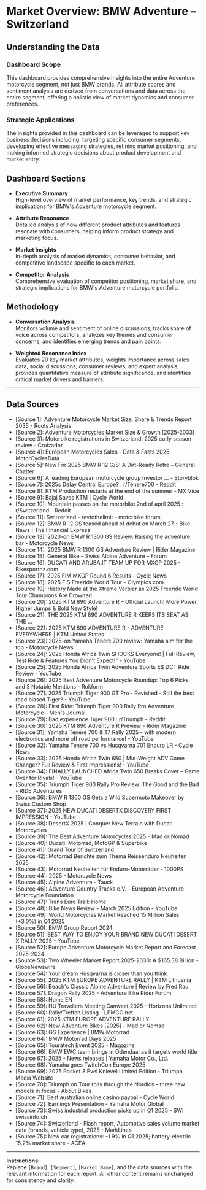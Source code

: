 # Market Overview: BMW Adventure – Switzerland

## Understanding the Data

### Dashboard Scope
This dashboard provides comprehensive insights into the entire Adventure motorcycle segment, not just BMW brands. All attribute scores and sentiment analysis are derived from conversations and data across the entire segment, offering a holistic view of market dynamics and consumer preferences.

### Strategic Applications
The insights provided in this dashboard can be leveraged to support key business decisions including: targeting specific consumer segments, developing effective messaging strategies, refining market positioning, and making informed strategic decisions about product development and market entry.

## Dashboard Sections

- **Executive Summary**  
  High-level overview of market performance, key trends, and strategic implications for BMW's Adventure motorcycle segment.

- **Attribute Resonance**  
  Detailed analysis of how different product attributes and features resonate with consumers, helping inform product strategy and marketing focus.

- **Market Insights**  
  In-depth analysis of market dynamics, consumer behavior, and competitive landscape specific to each market.

- **Competitor Analysis**  
  Comprehensive evaluation of competitor positioning, market share, and strategic implications for BMW's Adventure motorcycle portfolio.

## Methodology

- **Conversation Analysis**  
  Monitors volume and sentiment of online discussions, tracks share of voice across competitors, analyzes key themes and consumer concerns, and identifies emerging trends and pain points.

- **Weighted Resonance Index**  
  Evaluates 20 key market attributes, weights importance across sales data, social discussions, consumer reviews, and expert analysis, provides quantitative measure of attribute significance, and identifies critical market drivers and barriers.

---

## Data Sources

- [Source 1]: Adventure Motorcycle Market Size, Share & Trends Report 2035 - Roots Analysis
- [Source 2]: Adventure Motorcycles Market Size & Growth [2025-2033]
- [Source 3]: Motorbike registrations in Switzerland: 2025 early season review - Cruizador
- [Source 4]: European Motorcycles Sales - Data & Facts 2025 MotorCyclesData
- [Source 5]: New For 2025 BMW R 12 G/S: A Dirt-Ready Retro – General Chatter
- [Source 6]: A leading European motorcycle group Investor ... - Storyblok
- [Source 7]: 2025s Delay Central Europe? : r/Tenere700 - Reddit
- [Source 8]: KTM Production restarts at the end of the summer - MX Vice
- [Source 9]: Bajaj Saves KTM | Cycle World
- [Source 10]: Mountain passes on the motorbike 2nd of april 2025 : r/Switzerland - Reddit
- [Source 11]: Switzerland - revtothelimit - motorbike forum
- [Source 12]: BMW R 12 GS teased ahead of debut on March 27 - Bike News | The Financial Express
- [Source 13]: 2023-on BMW R 1300 GS Review: Raising the adventure bar - Motorcycle News
- [Source 14]: 2025 BMW R 1300 GS Adventure Review | Rider Magazine
- [Source 15]: General Bike – Swiss Alpine Adventure – Forum
- [Source 16]: DUCATI AND ARUBA.IT TEAM UP FOR MXGP 2025 - Bikesportnz.com
- [Source 17]: 2025 FIM MXGP Round 6 Results - Cycle News
- [Source 18]: 2025 FIS Freeride World Tour - Olympics.com
- [Source 19]: History Made at the Xtreme Verbier as 2025 Freeride World Tour Champions Are Crowned
- [Source 20]: 2025 KTM 890 Adventure R – Official Launch! More Power, Higher Jumps & Bold New Style!
- [Source 21]: THE 2025 KTM 890 ADVENTURE R KEEPS ITS SEAT AS THE ...
- [Source 22]: 2025 KTM 890 ADVENTURE R - ADVENTURE EVERYWHERE | KTM United States
- [Source 23]: 2025-on Yamaha Ténéré 700 review: Yamaha aim for the top - Motorcycle News
- [Source 24]: 2025 Honda Africa Twin SHOCKS Everyone! | Full Review, Test Ride & Features You Didn't Expect!" - YouTube
- [Source 25]: 2025 Honda Africa Twin Adventure Sports ES DCT Ride Review - YouTube
- [Source 26]: 2025 Best Adventure Motorcycle Roundup: Top 6 Picks and 3 Notable Mentions - Rokform
- [Source 27]: 2025 Triumph Tiger 900 GT Pro - Revisited - Still the best road biased Tiger? - YouTube
- [Source 28]: First Ride: Triumph Tiger 900 Rally Pro Adventure Motorcycle - Men's Journal
- [Source 29]: Bad experience Tiger 900 : r/Triumph - Reddit
- [Source 30]: 2025 KTM 890 Adventure R Preview - Rider Magazine
- [Source 31]: Yamaha Ténéré 700 & T7 Rally 2025 - with modern electronics and more off road performance! - YouTube
- [Source 32]: Yamaha Tenere 700 vs Husqvarna 701 Enduro LR - Cycle News
- [Source 33]: 2025 Honda Africa Twin 650 | Mid-Weight ADV Game Changer? Full Review & First Impressions! - YouTube
- [Source 34]: FINALLY LAUNCHED Africa Twin 650 Breaks Cover – Game Over for Rivals! - YouTube
- [Source 35]: Triumph Tiger 900 Rally Pro Review: The Good and the Bad - RIDE Adventures
- [Source 36]: BMW R 1300 GS Gets a Wild Supermoto Makeover by Swiss Custom Shop
- [Source 37]: 2025 NEW DUCATI DESERTX DISCOVERY FIRST IMPRESSION - YouTube
- [Source 38]: DesertX 2025 | Conquer New Terrain with Ducati Motorcycles
- [Source 39]: The Best Adventure Motorcycles 2025 - Mad or Nomad
- [Source 40]: Ducati: Motorrad, MotoGP & Superbike
- [Source 41]: Grand Tour of Switzerland
- [Source 42]: Motorrad Berichte zum Thema Reiseenduro Neuheiten 2025
- [Source 43]: Motorrad Neuheiten für Enduro-Motorräder - 1000PS
- [Source 44]: 2025 - Motorcycle News
- [Source 45]: Alpine Adventure - Tauck
- [Source 46]: Adventure Country Tracks e.V. – European Adventure Motorcycle Foundation
- [Source 47]: Trans Euro Trail: Home
- [Source 48]: Bike News Review - March 2025 Edition - YouTube
- [Source 49]: World Motorcycles Market Reached 15 Million Sales (+3.0%) in Q1 2025
- [Source 50]: BMW Group Report 2024
- [Source 51]: BEST WAY TO ENJOY YOUR BRAND NEW DUCATI DESERT X RALLY 2025 - YouTube
- [Source 52]: Europe Adventure Motorcycle Market Report and Forecast 2025-2034
- [Source 53]: Two Wheeler Market Report 2025-2030: A $165.38 Billion - GlobeNewswire
- [Source 54]: Your dream Husqvarna is closer than you think
- [Source 55]: 2025 KTM EUROPE ADVENTURE RALLY | KTM Lithuania
- [Source 56]: Beach's Classic Alpine Adventure | Review by Fred Rau
- [Source 57]: Dragon Rally 2025 - Adventure Bike Rider Forum
- [Source 58]: Home EN
- [Source 59]: HU Travellers Meeting Canwest 2025 - Horizons Unlimited
- [Source 60]: Rally/Treffen Listing - LPMCC.net
- [Source 61]: 2025 KTM EUROPE ADVENTURE RALLY
- [Source 62]: New Adventure Bikes [2025] - Mad or Nomad
- [Source 63]: GS Experience | BMW Motorrad
- [Source 64]: BMW Motorrad Days 2025
- [Source 65]: Touratech Event 2025 - Magazine
- [Source 66]: BMW EWC team brings in Odendaal as it targets world title
- [Source 67]: 2025 - News releases | Yamaha Motor Co., Ltd.
- [Source 68]: Yamaha goes TwitchCon Europe 2025
- [Source 69]: 2025 Rocket 3 Evel Knievel Limited Edition - Triumph Media Website
- [Source 70]: Triumph on Tour rolls through the Nordics – three new models in focus - About Bikes
- [Source 71]: Best australian online casino paypal - Cycle World
- [Source 72]: Earnings Presentation - Yamaha Motor Global
- [Source 73]: Swiss industrial production picks up in Q1 2025 - SWI swissinfo.ch
- [Source 74]: Switzerland - Flash report, Automotive sales volume market data (brands, vehicle type), 2025 - MarkLines
- [Source 75]: New car registrations: -1.9% in Q1 2025; battery-electric 15.2% market share - ACEA

---

**Instructions:**  
Replace `[Brand]`, `[Segment]`, `[Market Name]`, and the data sources with the relevant information for each report. All other content remains unchanged for consistency and clarity.